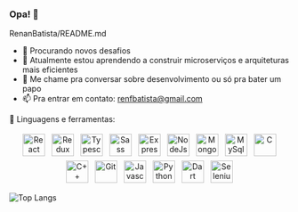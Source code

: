 ### Opa! 👋

<!--
**RenanBatista/RenanBatista** is a ✨ _special_ ✨ repository because its `README.md` (this file) appears on your GitHub profile.

Here are some ideas to get you started:
-->
 RenanBatista/README.md

- 🔭 Procurando novos desafios
- 🌱 Atualmente estou aprendendo a construir microserviços e arquiteturas mais eficientes
- 💬 Me chame pra conversar sobre desenvolvimento ou só pra bater um papo
- 📫 Pra entrar em contato: renfbatista@gmail.com

🧰 Linguagens e ferramentas:
<p align="center">
<img src="https://renanbatista.dev/static/media/react-original.7098e271.svg" alt="React" height="40" style="vertical-align:top; margin:4px">
<img src="https://renanbatista.dev/static/media/redux-original.0093fdee.svg" alt="Redux" height="40" style="vertical-align:top; margin:4px">
<img src="https://upload.wikimedia.org/wikipedia/commons/thumb/4/4c/Typescript_logo_2020.svg/512px-Typescript_logo_2020.svg.png" alt="Typescript" height="40" style="vertical-align:top; margin:4px">

<img src="https://renanbatista.dev/static/media/sass-original.8ec16938.svg" alt="Sass" height="40" style="vertical-align:top; margin:4px">
<img src="https://renanbatista.dev/static/media/express-original.415f9b1f.svg" alt="Express" height="40" style="vertical-align:top; margin:4px">
<img src="https://renanbatista.dev/static/media/nodejs-original.7ca28bcc.svg" alt="NodeJs" height="40" style="vertical-align:top; margin:4px">
<img src="https://renanbatista.dev/static/media/mongodb-original.416baad2.svg" alt="MongoDb" height="40" style="vertical-align:top; margin:4px">
<img src="https://renanbatista.dev/static/media/mysql-original.cc7c4cc7.svg" alt="MySql" height="40" style="vertical-align:top; margin:4px">
<img src="https://renanbatista.dev/static/media/c-original.ac1d78d7.svg" alt="C" height="40" style="vertical-align:top; margin:4px">
<img src="https://renanbatista.dev/static/media/cplusplus-original.d0813025.svg" alt="C++" height="40" style="vertical-align:top; margin:4px">
<img src="https://renanbatista.dev/static/media/git-original.53130bb0.svg" alt="Git" height="40" style="vertical-align:top; margin:4px">

<img src="https://renanbatista.dev/static/media/javascript-original.f719efab.svg" alt="Javascript" height="40" style="vertical-align:top; margin:4px">
<img src="https://renanbatista.dev/static/media/python-original.97a72db0.svg" alt="Python" height="40" style="vertical-align:top; margin:4px">
<img src="https://renanbatista.dev/static/media/dart.9ff1e671.svg" alt="Dart" height="40" style="vertical-align:top; margin:4px">
<img src="https://renanbatista.dev/static/media/selenium.a00407a2.svg" alt="Selenium" height="40" style="vertical-align:top; margin:4px">
</p>

![Top Langs](https://github-readme-stats.vercel.app/api/top-langs/?username=RenanBatista&theme=buefy)

